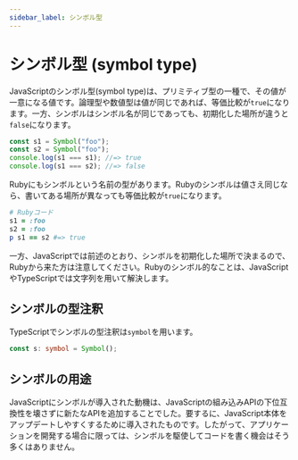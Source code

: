 ```yaml
---
sidebar_label: シンボル型
---
```


# シンボル型 (symbol type)

JavaScriptのシンボル型(symbol type)は、プリミティブ型の一種で、その値が一意になる値です。論理型や数値型は値が同じであれば、等価比較が`true`になります。一方、シンボルはシンボル名が同じであっても、初期化した場所が違うと`false`になります。

```javascript
const s1 = Symbol("foo");
const s2 = Symbol("foo");
console.log(s1 === s1); //=> true
console.log(s1 === s2); //=> false
```

Rubyにもシンボルという名前の型があります。Rubyのシンボルは値さえ同じなら、書いてある場所が異なっても等価比較が`true`になります。

```ruby
# Rubyコード
s1 = :foo
s2 = :foo
p s1 == s2 #=> true
```

一方、JavaScriptでは前述のとおり、シンボルを初期化した場所で決まるので、Rubyから来た方は注意してください。Rubyのシンボル的なことは、JavaScriptやTypeScriptでは文字列を用いて解決します。

## シンボルの型注釈

TypeScriptでシンボルの型注釈は`symbol`を用います。

```typescript
const s: symbol = Symbol();
```

## シンボルの用途

JavaScriptにシンボルが導入された動機は、JavaScriptの組み込みAPIの下位互換性を壊さずに新たなAPIを追加することでした。要するに、JavaScript本体をアップデートしやすくするために導入されたものです。したがって、アプリケーションを開発する場合に限っては、シンボルを駆使してコードを書く機会はそう多くはありません。
